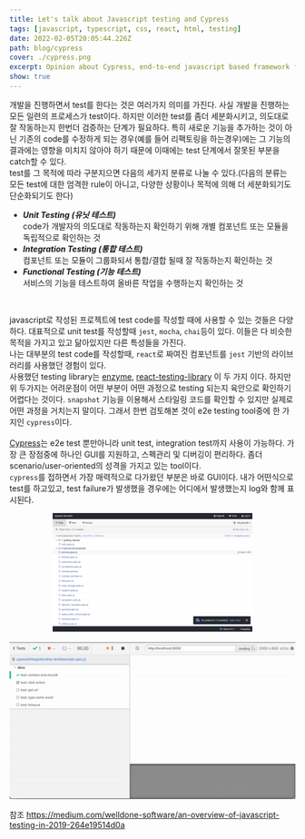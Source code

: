 ```yaml
---
title: Let's talk about Javascript testing and Cypress
tags: [javascript, typescript, css, react, html, testing]
date: 2022-02-05T20:05:44.226Z
path: blog/cypress
cover: ./cypress.png
excerpt: Opinion about Cypress, end-to-end javascript based framework for testing.
show: true
---
```


개발을 진행하면서 test를 한다는 것은 여러가지 의미를 가진다. 사실 개발을 진행하는 모든 일련의 프로세스가 test이다. 하지만 이러한 test를 좀더 세분화시키고, 의도대로 잘 작동하는지 한번더 검증하는 단계가 필요하다. 특히 새로운 기능을 추가하는 것이 아닌 기존의 code를 수정하게 되는 경우(예를 들어 리팩토링을 하는경우)에는 그 기능의 결과에는 영향을 미치지 않아야 하기 때문에 이때에는 test 단계에서 잘못된 부분을 catch할 수 있다.<br/>
test를 그 목적에 따라 구분지으면 다음의 세가지 분류로 나눌 수 있다.(다음의 분류는 모든 test에 대한 엄격한 rule이 아니고, 다양한 상황이나 목적에 의해 더 세분화되기도 단순화되기도 한다)<br/>

- <b><i>Unit Testing (유닛 테스트)</i></b><br/>
code가 개발자의 의도대로 작동하는지 확인하기 위해 개별 컴포넌트 또는 모듈을 독립적으로 확인하는 것<br/>
- <b><i>Integration Testing (통합 테스트)</i></b><br/>
컴포넌트 또는 모듈이 그룹화되서 통합/결합 될때 잘 작동하는지 확인하는 것<br/>
- <b><i>Functional Testing (기능 테스트)</i></b><br/>
서비스의 기능을 테스트하여 올바른 작업을 수행하는지 확인하는 것<br/>
<br/>

javascript로 작성된 프로젝트에 test code를 작성할 때에 사용할 수 있는 것들은 다양하다. 대표적으로 unit test를 작성할때 `jest`, `mocha`, `chai`등이 있다. 이들은 다 비슷한 목적을 가지고 있고 닮아있지만 다른 특성들을 가진다.<br/>
나는 대부분의 test code를 작성할때, `react`로 짜여진 컴포넌트를 `jest` 기반의 라이브러리를 사용했던 경험이 있다. <br/>
사용했던 testing library는 [enzyme](https://enzymejs.github.io/enzyme/), [react-testing-library](https://testing-library.com/docs/react-testing-library/intro/) 이 두 가지 이다.
하지만 위 두가지는 어려운점이 어떤 부분이 어떤 과정으로 testing 되는지 육안으로 확인하기 어렵다는 것이다. `snapshot` 기능을 이용해서 스타일링 코드를 확인할 수 있지만 실제로 어떤 과정을 거치는지 말이다. 그래서 한번 검토해본 것이 e2e testing tool중에 한 가지인 `cypress`이다.<br/><br/>
[Cypress](https://github.com/cypress-io/cypress)는 e2e test 뿐만아니라 unit test, integration test까지 사용이 가능하다. 가장 큰 장점중에 하나인 GUI를 지원하고, 스펙관리 및 디버깅이 편리하다. 좀더 scenario/user-oriented의 성격을 가지고 있는 tool이다.<br/>
`cypress`를 접하면서 가장 매력적으로 다가왔던 부분은 바로 GUI이다. 내가 어떤식으로 test를 하고있고, test failure가 발생했을 경우에는 어디에서 발생했는지 log와 함께 표시된다.

<div style="width: 70%;margin-bottom: 15px; margin-left:auto; margin-right: auto;">
  <img src="./cypress-ui1.png"/>
</div>

<div class='cypress-gif'>

![cypress-example](./cypress-example.gif)
</div>

참조
https://medium.com/welldone-software/an-overview-of-javascript-testing-in-2019-264e19514d0a
